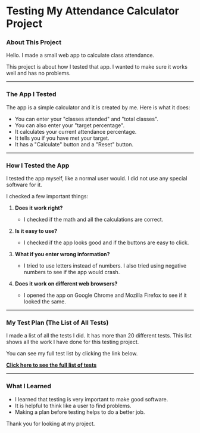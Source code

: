 # Testing My Attendance Calculator Project

### About This Project

Hello. I made a small web app to calculate class attendance.

This project is about how I tested that app. I wanted to make sure it works well and has no problems.

---

### The App I Tested

The app is a simple calculator and it is created by me. Here is what it does:

* You can enter your "classes attended" and "total classes".
* You can also enter your "target percentage".
* It calculates your current attendance percentage.
* It tells you if you have met your target.
* It has a "Calculate" button and a "Reset" button.

---

### How I Tested the App

I tested the app myself, like a normal user would. I did not use any special software for it.

I checked a few important things:

1.  **Does it work right?**
    * I checked if the math and all the calculations are correct.

2.  **Is it easy to use?**
    * I checked if the app looks good and if the buttons are easy to click.

3.  **What if you enter wrong information?**
    * I tried to use letters instead of numbers. I also tried using negative numbers to see if the app would crash.

4.  **Does it work on different web browsers?**
    * I opened the app on Google Chrome and Mozilla Firefox to see if it looked the same.

---

### My Test Plan (The List of All Tests)

I made a list of all the tests I did. It has more than 20 different tests. This list shows all the work I have done for this testing project.

You can see my full test list by clicking the link below.

**[Click here to see the full list of tests](YOUR_LINK_HERE)**

---

### What I Learned

* I learned that testing is very important to make good software.
* It is helpful to think like a user to find problems.
* Making a plan before testing helps to do a better job.

Thank you for looking at my project.

